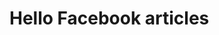<!DOCTYPE html>
<html>
  <head><meta property="fb:pages" content="810577302635553" /><head/>
<body>
  <h1>Hello Facebook articles</h1>
  <p></p>
  </body>
  </html>
